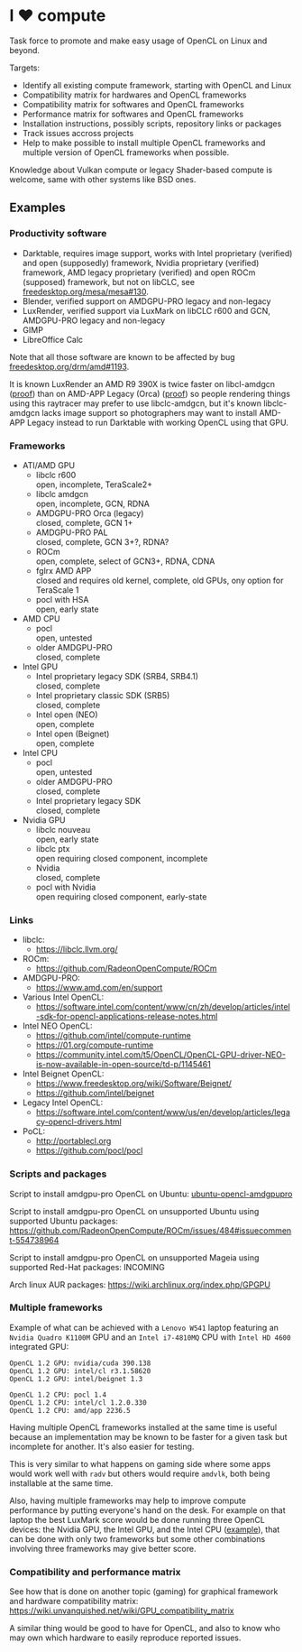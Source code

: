 I ♥ compute
===========

Task force to promote and make easy usage of OpenCL on Linux and beyond.

Targets:

- Identify all existing compute framework, starting with OpenCL and Linux
- Compatibility matrix for hardwares and OpenCL frameworks
- Compatibility matrix for softwares and OpenCL frameworks
- Performance matrix for softwares and OpenCL frameworks
- Installation instructions, possibly scripts, repository links or packages
- Track issues accross projects
- Help to make possible to install multiple OpenCL frameworks and multiple version of OpenCL frameworks when possible.

Knowledge about Vulkan compute or legacy Shader-based compute is welcome, same with other systems like BSD ones.

Examples
--------

### Productivity software

- Darktable, requires image support, works with Intel proprietary (verified) and open (supposedly) framework, Nvidia proprietary (verified) framework, AMD legacy proprietary (verified) and open ROCm (supposed) framework, but not on libCLC, see [freedesktop.org/mesa/mesa#130](https://gitlab.freedesktop.org/mesa/mesa/-/issues/130).
- Blender, verified support on AMDGPU-PRO legacy and non-legacy
- LuxRender, verified support via LuxMark on libCLC r600 and GCN, AMDGPU-PRO legacy and non-legacy
- GIMP
- LibreOffice Calc

Note that all those software are known to be affected by bug [freedesktop.org/drm/amd#1193](https://gitlab.freedesktop.org/drm/amd/-/issues/1193#note_555037).

It is known LuxRender an AMD R9 390X is twice faster on libcl-amdgcn ([proof](http://luxmark.info/node/8102)) than on AMD-APP Legacy (Orca) ([proof](http://luxmark.info/node/8103)) so people rendering things using this raytracer may prefer to use libclc-amdgcn, but it's known libclc-amdgcn lacks image support so photographers may want to install AMD-APP Legacy instead to run Darktable with working OpenCL using that GPU.

### Frameworks

- ATI/AMD GPU
  - libclc r600  
  open, incomplete, TeraScale2+
  - libclc amdgcn  
  open, incomplete, GCN, RDNA
  - AMDGPU-PRO Orca (legacy)  
  closed, complete, GCN 1+
  - AMDGPU-PRO PAL  
  closed, complete, GCN 3+?, RDNA?
  - ROCm  
  open, complete, select of GCN3+, RDNA, CDNA
  - fglrx AMD APP  
  closed and requires old kernel, complete, old GPUs, ony option for TeraScale 1
  - pocl with HSA  
  open, early state
- AMD CPU
  - pocl  
  open, untested
  - older AMDGPU-PRO  
  closed, complete
- Intel GPU
  - Intel proprietary legacy SDK (SRB4, SRB4.1)  
  closed, complete
  - Intel proprietary classic SDK (SRB5)  
  closed, complete
  - Intel open (NEO)  
  open, complete
  - Intel open (Beignet)  
  open, complete
- Intel CPU
  - pocl  
  open, untested
  - older AMDGPU-PRO  
  closed, complete
  - Intel proprietary legacy SDK  
  closed, complete
- Nvidia GPU
  - libclc nouveau  
  open, early state
  - libclc ptx  
  open requiring closed component, incomplete
  - Nvidia  
  closed, complete
  - pocl with Nvidia  
  open requiring closed component, early-state

### Links

- libclc:
  - https://libclc.llvm.org/
- ROCm:
  - https://github.com/RadeonOpenCompute/ROCm
- AMDGPU-PRO:
  - https://www.amd.com/en/support
- Various Intel OpenCL:
  - https://software.intel.com/content/www/cn/zh/develop/articles/intel-sdk-for-opencl-applications-release-notes.html
- Intel NEO OpenCL:
  - https://github.com/intel/compute-runtime
  - https://01.org/compute-runtime
  - https://community.intel.com/t5/OpenCL/OpenCL-GPU-driver-NEO-is-now-available-in-open-source/td-p/1145461
- Intel Beignet OpenCL:
  - https://www.freedesktop.org/wiki/Software/Beignet/
  - https://github.com/intel/beignet
- Legacy Intel OpenCL:
  - https://software.intel.com/content/www/us/en/develop/articles/legacy-opencl-drivers.html
- PoCL:
  - http://portablecl.org
  - https://github.com/pocl/pocl


### Scripts and packages

Script to install amdgpu-pro OpenCL on Ubuntu: [ubuntu-opencl-amdgpupro](scripts/ubuntu-opencl-amdgpupro)

Script to install amdgpu-pro OpenCL on unsupported Ubuntu using supported Ubuntu packages: https://github.com/RadeonOpenCompute/ROCm/issues/484#issuecomment-554738964

Script to install amdgpu-pro OpenCL on unsupported Mageia using supported Red-Hat packages: INCOMING

Arch linux AUR packages: https://wiki.archlinux.org/index.php/GPGPU

### Multiple frameworks

Example of what can be achieved with a `Lenovo W541` laptop featuring an `Nvidia Quadro K1100M` GPU and an `Intel i7-4810MQ` CPU with `Intel HD 4600` integrated GPU:

```
OpenCL 1.2 GPU: nvidia/cuda 390.138
OpenCL 1.2 GPU: intel/cl r3.1.58620
OpenCL 1.2 GPU: intel/beignet 1.3

OpenCL 1.2 CPU: pocl 1.4
OpenCL 1.2 CPU: intel/cl 1.2.0.330
OpenCL 1.2 CPU: amd/app 2236.5
```

Having multiple OpenCL frameworks installed at the same time is useful because an implementation may be known to be faster for a given task but incomplete for another. It's also easier for testing.

This is very similar to what happens on gaming side where some apps would work well with `radv` but others would require `amdvlk`, both being installable at the same time.

Also, having multiple frameworks may help to improve compute performance by putting everyone's hand on the desk. For example on that laptop the best LuxMark score would be done running three OpenCL devices: the Nvidia GPU, the Intel GPU, and the Intel CPU ([example](http://luxmark.info/node/3425)), that can be done with only two frameworks but some other combinations involving three frameworks may give better score.

### Compatibility and performance matrix

See how that is done on another topic (gaming) for graphical framework and hardware compatibility matrix: https://wiki.unvanquished.net/wiki/GPU_compatibility_matrix

A similar thing would be good to have for OpenCL, and also to know who may own which hardware to easily reproduce reported issues.